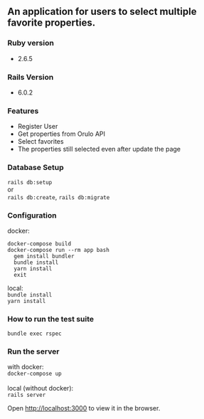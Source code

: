 ## An application for users to select multiple favorite properties.

### Ruby version
- 2.6.5

### Rails Version
- 6.0.2

### Features
- Register User
- Get properties from Orulo API
- Select favorites
- The properties still selected even after update the page

### Database Setup
`rails db:setup`\
or \
`rails db:create`, 
`rails db:migrate`

### Configuration
docker:
 ```
 docker-compose build
 docker-compose run --rm app bash
   gem install bundler
   bundle install
   yarn install
   exit
 ```

local: \
`bundle install` \
`yarn install`

### How to run the test suite
`bundle exec rspec`

### Run the server
with docker: \
`docker-compose up`\
\
local (without docker): \
`rails server`

Open [http://localhost:3000](http://localhost:3000) to view it in the browser.
